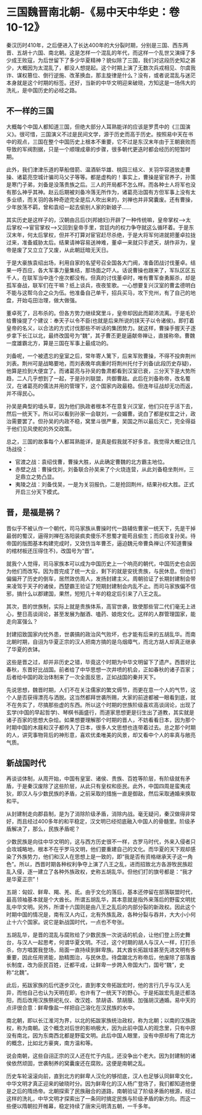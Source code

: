 # 三国魏晋南北朝-《易中天中华史：卷10-12》

秦汉历时410年，之后便进入了长达400年的大分裂时期，分别是三国、西东两晋、五胡十六国、南北朝。这是怎样一个混乱的年代，而这样一个乱世又演绎了多少成王败寇，为后世留下了多少华夏精神？貌似除了三国，我们对这段历史知之甚少，大概因为太混乱了，都没人想提起。这个时期上演了无数次兵戎相见、尔虞我诈、谋权篡位、倒行逆施、改革换血，那主旋律是什么？没有，或者说混乱与迷茫本身就是这个时期的标签。还好，当新的中华文明迎来破晓，方知这是一场伟大的洗礼，是中国历史的必经之路。

## 不一样的三国

大概每个中国人都知道三国，但绝大部分人耳熟能详的应该是罗贯中的《三国演义》。很可惜，三国演义不过是民间文学，源于历史而高于历史。按照易中天在书中的观点，三国在整个中国历史上根本不重要，它不过是东汉末年由于王朝衰败而导致的军阀割据，只是一个顺理成章的步骤，很多朝代更迭时都会经历的短暂时期。

此外，我们津津乐道的草船借箭、温酒斩华雄、桃园三结义、关羽华容道放走曹操、诸葛亮空城计骗司马父子等等。都是虚构的！事实上，曹操是宦官养子，孙策是寒门子弟，刘备是没落贵族之后。三人的开局都不怎么样。而各种士人将军也没有那么神乎其神。赵云后期被刘备冷落无所作为，诸葛亮治国有方但军事上没有太多业绩，而关羽的各种奇迹完全是后人吹出来的，刘禅也并非窝囊废。还有曹操，少年放荡不羁，曾和袁绍一起去偷别人家的新娘子……

其实历史是这样子的，汉朝由吕后(刘邦媳妇)开辟了一种传统嘛，皇帝掌权—>太后掌权—>宦官掌权—>又回到皇帝手里，宫廷内的权力争夺就这么循环着。于是东汉末年，何太后掌权，但并不打算对宦官赶尽杀绝，于是大将军何进就把董卓拉拢过来，准备威胁太后。结果请神容易送神难，董卓一来就只手遮天，胡作非为，皇帝是废了又立立了又废，从此朝廷暗无天日。

于是大豪族袁绍出场，利用自家的名望号召全国各大门阀，准备团战讨伐董卓。结果一呼百应，各大军事力量集结，那场面之吓人。话说曹操也跟来了，军队区区五千人，在联军当中连个座次都没有。但真的讨伐董卓时，唯有曹军奋勇厮杀，却是孤军奋战，联军们在干嘛？纸上谈兵，夜夜笙歌。一心想要复兴汉室的曹孟德明白不能与这帮乌合之众为伍。他准备自己单干，招兵买马，攻下兖州，有了自己的地盘，开始屯田治理，做大做强。

董卓死了，吕布杀的。但各方势力继续窝里斗，皇帝却因此而颠沛流离。于是毛玠给曹操提了个建议：奉天子以令不臣(也就是后来所说的挟天子以令诸侯)。即打着皇帝的名义，以合法的方式讨伐那些不听话的集团势力。就这样，曹操手握天子逐步拿下长江以北，最终改国号为“魏”，其子曹丕更是逼献帝禅让，直接称帝。曹魏一度雄霸北方，算是三国在军事上最成功的。

刘备呢，一个被遗忘的皇室之后，常年寄人篱下，后来军败曹操，不得不投奔荆州刘表。荆州可是战略要地，而刘表晚年病重时将荆州托付于刘备(此段历史存疑)，他算是捡到大便宜了。而诸葛亮与孙吴的鲁肃都看到汉室已衰，三分天下是大势所趋，二人几乎想到了一起，于是孙刘联盟，共御曹敌。此后在刘备称帝，改名蜀汉，在诸葛亮的儒法并用的管理下，这个国家内政最稳。但连年征战却无功而返，并不得民心。

孙吴是典型的墙头草，因为他们执政者根本不在意复兴汉室，他们只在乎活下去，然后一统天下。所以可以看到孙家一会联刘，一会媚曹。说白了都是权宜之计，政治需要罢了。但孙吴的内政不稳，窝里斗很严重，吴国之所以最后灭亡，完全得益于他们见风使舵的外交政策。

总之，三国的故事每个人都耳熟能详，是真是假我就不好多言。我觉得大概记住几场战役：
- 官渡之战：袁绍伐曹，曹操大胜，从此确定曹魏的北方霸主地位。
- 赤壁之战：曹操伐刘，刘备联合孙吴来了个火烧连营，从此刘备稳坐荆州，三足鼎立之势凸显。
- 夷陵之战：刘备伐吴，一是为关羽报仇，二是抢回荆州，结果孙权大胜。正式开启三分天下模式。

## 晋，是福是祸？

晋似乎不被认作一个朝代，司马家族从曹操时代一路辅佐曹家一统天下，先是干掉最弱的蜀汉，逼得刘禅在洛阳装疯卖傻乐不思蜀才能苟且偷生；而后收复孙吴。待帝国的版图基本构建完成时，又效仿当年曹丕，逼迫魏元帝曹奂禅让(不知道曹操的棺材板还压得住不)，改国号为“晋”。

就我个人觉得，司马家族本可以成为中国历史上一个响亮的朝代，中国历史也会因为他们而改写。因为晋完成了统一大业，剩下的就是安抚贵族，与民休息。但他们偏偏开了历史的倒车，居然效仿周人，发扬封建主义。周朝验证了长期封建制会带来凌驾于天子的诸侯，西楚霸王验证了短期封建制会内乱不止。而司马家族偏不信邪，搞什么以郡建国，果然，短短几十年的稳定后引来了八王之乱。

其次，晋的世族制，实际上就是贵族体系，高官世袭，致使那些官二代们毫无上进心，整日高谈阔论，甚至发展为酗酒、嗑药、娘炮文化。这样的人群管理国家，能走向富强么？

封建招致国家内忧外患，世袭搞的政治风气败坏，也才能有后来的五胡乱华。而南北朝时期，自诩为华夏正宗的汉人把南方搞的是乌烟瘴气，而北方胡人却真正继承了华夏的衣钵。

这些是晋之过，却并非历史之错，毕竟这个时期为中华文明留下了遗产。西晋好比春秋，东晋好比战国。前者给了中华思想一次井喷的机会，正如春秋的诸子百家；后者给中国的政治体制来了一次全面反思，正如战国的秦并天下。

先说思想，魏晋时期，人们不在关注儒家的繁文缛节，而更在意一个人的气节，这个人是否获得漂亮与洒脱。这当然都拜世袭所赐，大家的前途都被一眼看到底，就不在务实了，尽搞那些虚的东西。所以这个时期的世族阶级喜欢高谈阔论，出现了玄学(中国的早起哲学)、琴棋书画盛行，而道家思想更是衍生出了道教，其实就是诸子百家的思想大杂烩。如果想要理解那个时期的晋人，不妨看看日本，因为那个时期中国的木屐和汉子都传入了日本，很多人文思想也连带着过去。总之那个时期的人，讲究事物背后的神形意，喜欢优柔唯美的风景，却又看中个人的率真与敞亮气质。

## 新战国时代

再谈谈体制，从周开始，中国有皇室、诸侯、贵族、百姓等阶层，有阶级就有矛盾，于是秦汉废除了这些阶层，从此只有皇权和臣民。此外，中国四周是蛮夷戎狄，即汉人与少数民族的矛盾，之前采取的措施一直是御敌，然后采取通婚来换取和平。

从封建制走向郡县制，是为了消除阶级矛盾，消除内战。毫无疑问，秦汉做得非常好，而且经过400多年的和平稳定，汉文明已经彻底融入中国人的骨髓里。阶级矛盾解决了，那么，民族矛盾呢？

少数民族是向往中华文明的，这与西方历史很不一样，古罗马时代，外来入侵者只会攻城略地，根本不在乎罗马文明，他们要重建自己的文化。而华夏的天下观却感染了外族势力，他们和汉人在思想上是一致的，即“我是否有资格继承天子这一角色”。所以，西晋时期各种权利争夺上演了八王之乱，进而招致北方各游牧民族趁乱入侵，逐一建立了各种外族政权，史称五胡乱华。但他们打的旗号都是：“我才是华夏正宗”！

五胡：匈奴、鲜卑、羯、羌、氐。由于文化的落后，基本还停留在部落联盟时代，最高领袖基本就是个大酋长。所谓五胡乱华，其本意就是指外来落后的野蛮文明扰乱中华文明。另外，所谓十六国则是由八王之乱后的内部分裂的新政权。因此这个时期中国的情况是，南有汉人内讧，北有外族乱政，各种分裂与吞并，大大小小何止十六个国家。说它是新战国时代，一点也不夸张。

五胡乱华，是晋的混乱与腐败给了少数民族一次说话的机会，让他们登上历史舞台，与汉人一起思考，何谓华夏文明。不过，这个时期的胡人与汉人一样，打打杀杀，你方唱罢我登场，局面一直持续到鲜卑族。其大酋长拓跋珪甚至先进文明有多重要，因此任用贤能，励精图治，与民休息。待盘踞北方称帝后，他废除了部落酋长制度，改为臣民百姓，迁都平成，让鲜卑一步跨入帝国大门，国号“魏”，史称“北魏”。

此后，拓跋家族的后代逐步汉化，直到孝文帝拓跋宏时，他的言行几乎与汉人无异，而他自己也认为天明在即，也许有了一统天下的野心。于是拓跋宏先是迁都洛阳，而后改用汉族祭祀礼仪、改汉姓、禁胡语、禁胡服、加强胡汉通婚。易中天的点评很合意：鲜卑像盐一样把自己溶化在汉民族的水中。

南北朝，即以长江淮河为界，以北的拓跋家族统治政权，称为北朝；以南的汉族政权，称为南朝。这个概念对后世的影响极大，因为此前中国人的观念里，只有中原没有南北，因为东南西北都是野蛮文明。此后中国人眼里，没有中原却有了南北方的概念，比如北方豪爽，南方温和等。

说会南朝，这些自诩正宗的汉人还在忙于内乱，还没争出个老大。因为封建制的诸侯依然顽固，世袭制养的窝囊废还在腐败。这便是南朝之乱。

历史车轮滚滚向前，直到北方的鲜卑人汉化的够彻底，汉人也足够认同鲜卑文化，中华文明才真正迎来的破晓时分。因为鲜卑化的汉人杨广登场了，我们都知道他便是之后的隋炀帝。北朝探索了民族融合的道路，南朝验证了阶级矛盾的根源，经过这样的洗礼，中华文明才探索出了一条同时搞定民族与阶级矛盾的新方向。而这一些便以隋朝拉开帷幕，稳定持续了唐宋元明清五朝，一千多年。